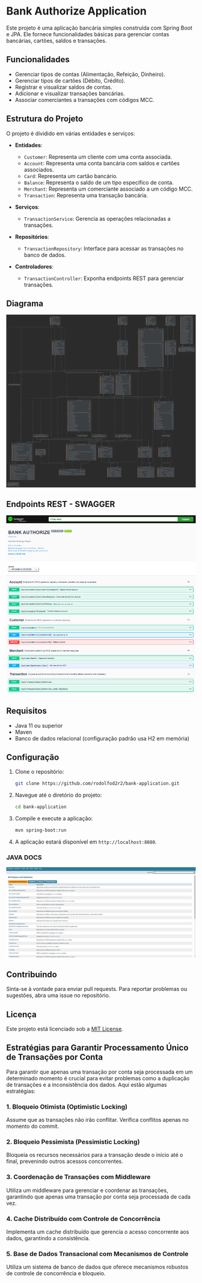 # Bank Authorize Application

Este projeto é uma aplicação bancária simples construída com Spring Boot e JPA. Ele fornece funcionalidades básicas para gerenciar contas bancárias, cartões, saldos e transações.

## Funcionalidades

- Gerenciar tipos de contas (Alimentação, Refeição, Dinheiro).
- Gerenciar tipos de cartões (Débito, Crédito).
- Registrar e visualizar saldos de contas.
- Adicionar e visualizar transações bancárias.
- Associar comerciantes a transações com códigos MCC.

## Estrutura do Projeto

O projeto é dividido em várias entidades e serviços:

- **Entidades**:
  - `Customer`: Representa um cliente com uma conta associada.
  - `Account`: Representa uma conta bancária com saldos e cartões associados.
  - `Card`: Representa um cartão bancário.
  - `Balance`: Representa o saldo de um tipo específico de conta.
  - `Merchant`: Representa um comerciante associado a um código MCC.
  - `Transaction`: Representa uma transação bancária.

- **Serviços**:
  - `TransactionService`: Gerencia as operações relacionadas a transações.

- **Repositórios**:
  - `TransactionRepository`: Interface para acessar as transações no banco de dados.

- **Controladores**:
  - `TransactionController`: Exponha endpoints REST para gerenciar transações.

## Diagrama
![info](assets\authorize.png)

## Endpoints REST - SWAGGER

![info](assets\swagger.png)

## Requisitos

- Java 11 ou superior
- Maven
- Banco de dados relacional (configuração padrão usa H2 em memória)

## Configuração

1. Clone o repositório:

   ```bash
   git clone https://github.com/rodolfod2r2/bank-application.git
   ```

2. Navegue até o diretório do projeto:

   ```bash
   cd bank-application
   ```

3. Compile e execute a aplicação:

   ```bash
   mvn spring-boot:run
   ```

4. A aplicação estará disponível em `http://localhost:8080`.

### JAVA DOCS
![info](assets\javadocs.png)


## Contribuindo

Sinta-se à vontade para enviar pull requests. Para reportar problemas ou sugestões, abra uma issue no repositório.

## Licença

Este projeto está licenciado sob a [MIT License](LICENSE).


## Estratégias para Garantir Processamento Único de Transações por Conta

Para garantir que apenas uma transação por conta seja processada em um determinado momento é crucial para evitar problemas como a duplicação de transações e a inconsistência dos dados. Aqui estão algumas estratégias:


### 1. Bloqueio Otimista (Optimistic Locking)

Assume que as transações não irão conflitar. Verifica conflitos apenas no momento do commit.

### 2. Bloqueio Pessimista (Pessimistic Locking)

Bloqueia os recursos necessários para a transação desde o início até o final, prevenindo outros acessos concorrentes.

### 3. Coordenação de Transações com Middleware

Utiliza um middleware para gerenciar e coordenar as transações, garantindo que apenas uma transação por conta seja processada de cada vez.

### 4. Cache Distribuído com Controle de Concorrência

Implementa um cache distribuído que gerencia o acesso concorrente aos dados, garantindo a consistência.

### 5. Base de Dados Transacional com Mecanismos de Controle

Utiliza um sistema de banco de dados que oferece mecanismos robustos de controle de concorrência e bloqueio.
